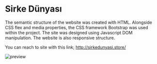 # Sirke Dünyası
The semantic structure of the website was created with HTML. Alongside CSS flex and media properties, the CSS
framework Bootstrap was used within the project. The site was designed using Javascript DOM manipulation. The
website is also responsive structure.

You can reach to site with this link;
http://sirkedunyasi.store/

![preview](./sirke.gif)
